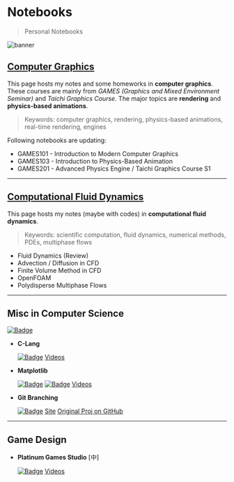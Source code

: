 # Notebooks

> Personal Notebooks

![banner](https://nikucyan.github.io/assets/img/Notebooks_banner.png)

## [Computer Graphics](https://nikucyan.github.io/sources/Notebooks/Graphics/CG) 

This page hosts my notes and some homeworks in **computer graphics**. These courses are mainly from *GAMES (Graphics and Mixed Environment Seminar)* and *Taichi Graphics Course*. The major topics are **rendering** and **physics-based animations**.

> Keywords: computer graphics, rendering, physics-based animations, real-time rendering, engines

Following notebooks are updating:

- GAMES101 - Introduction to Modern Computer Graphics
- GAMES103 - Introduction to Physics-Based Animation
- GAMES201 - Advanced Physics Engine / Taichi Graphics Course S1

---

## [Computational Fluid Dynamics](https://nikucyan.github.io/sources/Notebooks/CFD/index) 

This page hosts my notes (maybe with codes) in **computational fluid dynamics**. 

> Keywords: scientific computation, fluid dynamics, numerical methods, PDEs, multiphase flows

- Fluid Dynamics (Review) 
- Advection / Diffusion in CFD   
- Finite Volume Method in CFD 
- OpenFOAM 
- Polydisperse Multiphase Flows   

---

## Misc in Computer Science

[![Badge](https://img.shields.io/badge/Misc__Notes-Repo%20-informational)](https://github.com/Nikucyan/Notes_of_Misc)

- **C-Lang** 

  [![Badge](https://img.shields.io/badge/C-Notes-red)](https://nikucyan.github.io/sources/Notebooks/Misc/C)  [Videos](https://www.bilibili.com/video/BV1Q44y1x7Q4)

- **Matplotlib** 

  [![Badge](https://img.shields.io/badge/Matplotlib-Notes-red)](https://nikucyan.github.io/sources/Notebooks/Misc/Matplotlib) [![Badge](https://img.shields.io/badge/Matplotlib-Codes-yellow)](https://github.com/Nikucyan/Notes_of_Misc/tree/main/Matplotlib/Scripts)  [Videos](https://www.bilibili.com/video/BV1Jx411L7LU)

- **Git Branching** 

  [![Badge](https://img.shields.io/badge/Git-Notes-red)](https://nikucyan.github.io/sources/Notebooks/Misc/Git) [Site](https://learngitbranching.js.org/?NODEMO)  [Original Proj on GitHub](https://github.com/pcottle/learnGitBranching)

---

## Game Design

- **Platinum Games Studio** [中]

  [![Badge](https://img.shields.io/badge/Platinum-Notes-red)](https://nikucyan.github.io/sources/Notebooks/Game_Design/Platinium_Games_Course) [Videos](https://www.bilibili.com/cheese/play/ep11043)

